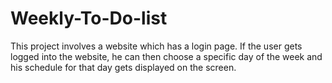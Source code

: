 # Weekly-To-Do-list
This project involves a website which has a login page. If the user gets logged into the website, he can then choose a specific day of the week and his schedule for that day gets displayed on the screen.
